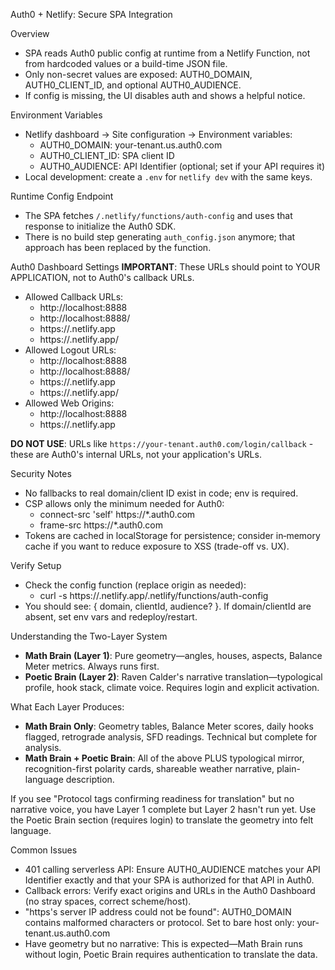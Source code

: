 Auth0 + Netlify: Secure SPA Integration

Overview
- SPA reads Auth0 public config at runtime from a Netlify Function, not from hardcoded values or a build-time JSON file.
- Only non-secret values are exposed: AUTH0_DOMAIN, AUTH0_CLIENT_ID, and optional AUTH0_AUDIENCE.
- If config is missing, the UI disables auth and shows a helpful notice.

Environment Variables
- Netlify dashboard → Site configuration → Environment variables:
  - AUTH0_DOMAIN: your-tenant.us.auth0.com
  - AUTH0_CLIENT_ID: SPA client ID
  - AUTH0_AUDIENCE: API Identifier (optional; set if your API requires it)
- Local development: create a `.env` for `netlify dev` with the same keys.

Runtime Config Endpoint
- The SPA fetches `/.netlify/functions/auth-config` and uses that response to initialize the Auth0 SDK.
- There is no build step generating `auth_config.json` anymore; that approach has been replaced by the function.

Auth0 Dashboard Settings
**IMPORTANT**: These URLs should point to YOUR APPLICATION, not to Auth0's callback URLs.

- Allowed Callback URLs:
  - http://localhost:8888
  - http://localhost:8888/
  - https://<your-site>.netlify.app
  - https://<your-site>.netlify.app/
- Allowed Logout URLs:
  - http://localhost:8888
  - http://localhost:8888/
  - https://<your-site>.netlify.app
  - https://<your-site>.netlify.app/
- Allowed Web Origins:
  - http://localhost:8888
  - https://<your-site>.netlify.app

**DO NOT USE**: URLs like `https://your-tenant.auth0.com/login/callback` - these are Auth0's internal URLs, not your application's URLs.

Security Notes
- No fallbacks to real domain/client ID exist in code; env is required.
- CSP allows only the minimum needed for Auth0:
  - connect-src 'self' https://*.auth0.com
  - frame-src https://*.auth0.com
- Tokens are cached in localStorage for persistence; consider in‑memory cache if you want to reduce exposure to XSS (trade-off vs. UX).

Verify Setup
- Check the config function (replace origin as needed):
  - curl -s https://<your-site>.netlify.app/.netlify/functions/auth-config
- You should see: { domain, clientId, audience? }. If domain/clientId are absent, set env vars and redeploy/restart.

Understanding the Two-Layer System
- **Math Brain (Layer 1)**: Pure geometry—angles, houses, aspects, Balance Meter metrics. Always runs first.
- **Poetic Brain (Layer 2)**: Raven Calder's narrative translation—typological profile, hook stack, climate voice. Requires login and explicit activation.

What Each Layer Produces:
- **Math Brain Only**: Geometry tables, Balance Meter scores, daily hooks flagged, retrograde analysis, SFD readings. Technical but complete for analysis.
- **Math Brain + Poetic Brain**: All of the above PLUS typological mirror, recognition-first polarity cards, shareable weather narrative, plain-language description.

If you see "Protocol tags confirming readiness for translation" but no narrative voice, you have Layer 1 complete but Layer 2 hasn't run yet. Use the Poetic Brain section (requires login) to translate the geometry into felt language.

Common Issues
- 401 calling serverless API: Ensure AUTH0_AUDIENCE matches your API Identifier exactly and that your SPA is authorized for that API in Auth0.
- Callback errors: Verify exact origins and URLs in the Auth0 Dashboard (no stray spaces, correct scheme/host).
- "https's server IP address could not be found": AUTH0_DOMAIN contains malformed characters or protocol. Set to bare host only: your-tenant.us.auth0.com
- Have geometry but no narrative: This is expected—Math Brain runs without login, Poetic Brain requires authentication to translate the data.
